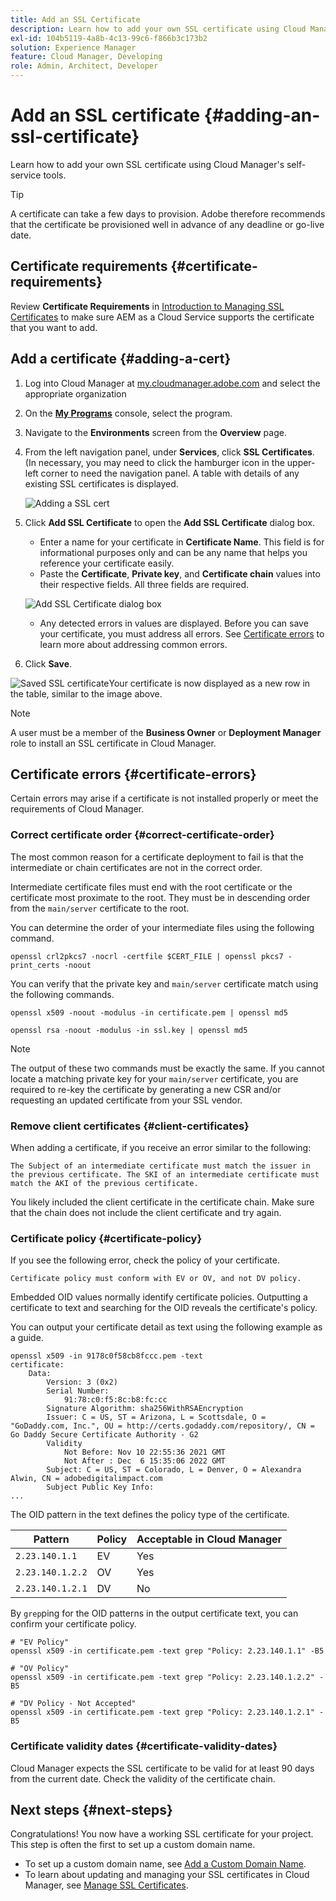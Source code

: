 ```yaml
---
title: Add an SSL Certificate
description: Learn how to add your own SSL certificate using Cloud Manager's self-service tools.
exl-id: 104b5119-4a8b-4c13-99c6-f866b3c173b2
solution: Experience Manager
feature: Cloud Manager, Developing
role: Admin, Architect, Developer
---
```


# Add an SSL certificate {#adding-an-ssl-certificate}

Learn how to add your own SSL certificate using Cloud Manager's self-service tools.

>[!TIP]
>
>A certificate can take a few days to provision. Adobe therefore recommends that the certificate be provisioned well in advance of any deadline or go-live date.

## Certificate requirements {#certificate-requirements}

Review **Certificate Requirements** in [Introduction to Managing SSL Certificates](/help/implementing/cloud-manager/managing-ssl-certifications/introduction.md#requirements) to make sure AEM as a Cloud Service supports the certificate that you want to add.

## Add a certificate {#adding-a-cert}

1. Log into Cloud Manager at [my.cloudmanager.adobe.com](https://my.cloudmanager.adobe.com/) and select the appropriate organization 

1. On the **[My Programs](/help/implementing/cloud-manager/navigation.md#my-programs)** console, select the program.

1. Navigate to the **Environments** screen from the **Overview** page.

1. From the left navigation panel, under **Services**, click **SSL Certificates**. (In necessary, you may need to click the hamburger icon in the upper-left corner to need the navigation panel. A table with details of any existing SSL certificates is displayed.

   ![Adding a SSL cert](/help/implementing/cloud-manager/assets/ssl/ssl-cert-1.png)

1. Click **Add SSL Certificate** to open the **Add SSL Certificate** dialog box.

   * Enter a name for your certificate in **Certificate Name**. This field is for informational purposes only and can be any name that helps you reference your certificate easily.
   * Paste the **Certificate**, **Private key**, and **Certificate chain** values into their respective fields. All three fields are required.

   ![Add SSL Certificate dialog box](/help/implementing/cloud-manager/assets/ssl/ssl-cert-02.png)
  
   * Any detected errors in values are displayed. Before you can save your certificate, you must address all errors.
     See [Certificate errors](#certificate-errors) to learn more about addressing common errors.

1. Click **Save**.

![Saved SSL certificate](/help/implementing/cloud-manager/assets/ssl/ssl-cert-3.png)Your certificate is now displayed as a new row in the table, similar to the image above.

>[!NOTE]
>
>A user must be a member of the **Business Owner** or **Deployment Manager** role to install an SSL certificate in Cloud Manager.

## Certificate errors {#certificate-errors}

Certain errors may arise if a certificate is not installed properly or meet the requirements of Cloud Manager.

### Correct certificate order {#correct-certificate-order}

The most common reason for a certificate deployment to fail is that the intermediate or chain certificates are not in the correct order.

Intermediate certificate files must end with the root certificate or the certificate most proximate to the root. They must be in descending order from the `main/server` certificate to the root. 

You can determine the order of your intermediate files using the following command.

```shell
openssl crl2pkcs7 -nocrl -certfile $CERT_FILE | openssl pkcs7 -print_certs -noout
```

You can verify that the private key and `main/server` certificate match using the following commands.

```shell
openssl x509 -noout -modulus -in certificate.pem | openssl md5
```

```shell
openssl rsa -noout -modulus -in ssl.key | openssl md5
```

>[!NOTE]
>
>The output of these two commands must be exactly the same. If you cannot locate a matching private key for your `main/server` certificate, you are required to re-key the certificate by generating a new CSR and/or requesting an updated certificate from your SSL vendor.

### Remove client certificates {#client-certificates}

When adding a certificate, if you receive an error similar to the following:

```text
The Subject of an intermediate certificate must match the issuer in the previous certificate. The SKI of an intermediate certificate must match the AKI of the previous certificate.
```

You likely included the client certificate in the certificate chain. Make sure that the chain does not include the client certificate and try again.

### Certificate policy {#certificate-policy}

If you see the following error, check the policy of your certificate.

```text
Certificate policy must conform with EV or OV, and not DV policy.
```

Embedded OID values normally identify certificate policies. Outputting a certificate to text and searching for the OID reveals the certificate's policy.

You can output your certificate detail as text using the following example as a guide.

```text
openssl x509 -in 9178c0f58cb8fccc.pem -text
certificate:
    Data:
        Version: 3 (0x2)
        Serial Number:
            91:78:c0:f5:8c:b8:fc:cc
        Signature Algorithm: sha256WithRSAEncryption
        Issuer: C = US, ST = Arizona, L = Scottsdale, O = "GoDaddy.com, Inc.", OU = http://certs.godaddy.com/repository/, CN = Go Daddy Secure Certificate Authority - G2
        Validity
            Not Before: Nov 10 22:55:36 2021 GMT
            Not After : Dec  6 15:35:06 2022 GMT
        Subject: C = US, ST = Colorado, L = Denver, O = Alexandra Alwin, CN = adobedigitalimpact.com
        Subject Public Key Info:
...
```

The OID pattern in the text defines the policy type of the certificate.

|Pattern|Policy|Acceptable in Cloud Manager|
|---|---|---|
|`2.23.140.1.1`|EV|Yes|
|`2.23.140.1.2.2`|OV|Yes|
|`2.23.140.1.2.1`|DV|No|

By `grep`ping for the OID patterns in the output certificate text, you can confirm your certificate policy.

```shell
# "EV Policy"
openssl x509 -in certificate.pem -text grep "Policy: 2.23.140.1.1" -B5

# "OV Policy"
openssl x509 -in certificate.pem -text grep "Policy: 2.23.140.1.2.2" -B5

# "DV Policy - Not Accepted"
openssl x509 -in certificate.pem -text grep "Policy: 2.23.140.1.2.1" -B5
```

### Certificate validity dates {#certificate-validity-dates}

Cloud Manager expects the SSL certificate to be valid for at least 90 days from the current date. Check the validity of the certificate chain.

## Next steps {#next-steps}

Congratulations! You now have a working SSL certificate for your project. This step is often the first to set up a custom domain name.

* To set up a custom domain name, see [Add a Custom Domain Name](/help/implementing/cloud-manager/custom-domain-names/add-custom-domain-name.md).
* To learn about updating and managing your SSL certificates in Cloud Manager, see [Manage SSL Certificates](/help/implementing/cloud-manager/managing-ssl-certifications/managing-certificates.md).
